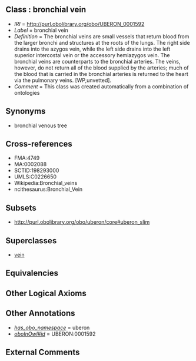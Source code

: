 
## Class : bronchial vein

 * *IRI* = http://purl.obolibrary.org/obo/UBERON_0001592
 * *Label* = bronchial vein
 * *Definition* = The bronchial veins are small vessels that return blood from the larger bronchi and structures at the roots of the lungs. The right side drains into the azygos vein, while the left side drains into the left superior intercostal vein or the accessory hemiazygos vein. The bronchial veins are counterparts to the bronchial arteries. The veins, however, do not return all of the blood supplied by the arteries; much of the blood that is carried in the bronchial arteries is returned to the heart via the pulmonary veins. [WP,unvetted].
 * *Comment* = This class was created automatically from a combination of ontologies

## Synonyms

 * bronchial venous tree

## Cross-references

 * FMA:4749
 * MA:0002088
 * SCTID:198293000
 * UMLS:C0226650
 * Wikipedia:Bronchial_veins
 * ncithesaurus:Bronchial_Vein

## Subsets

 * http://purl.obolibrary.org/obo/uberon/core#uberon_slim

## Superclasses

 * [vein](../../UBERON/38/UBERON_0001638.md)

## Equivalencies


## Other Logical Axioms


## Other Annotations

 * *[has_obo_namespace](../../ce/oboInOwl#hasOBONamespace.md)* = uberon
 * *[oboInOwl#id](../../id/oboInOwl#id.md)* = UBERON:0001592

## External Comments


